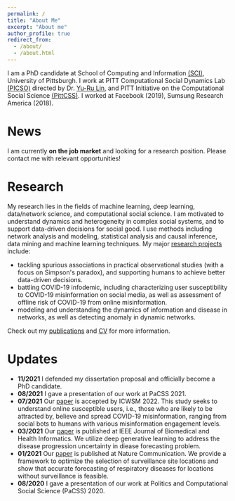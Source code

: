 ```yaml
---
permalink: /
title: "About Me"
excerpt: "About me"
author_profile: true
redirect_from: 
  - /about/
  - /about.html
---
```


I am a PhD candidate at School of Computing and Information [(SCI)](http://sci.pitt.edu), University of Pittsburgh. I work at PITT Computational Social Dynamics Lab [(PICSO)](https://picsolab.github.io) directed by Dr. [Yu-Ru Lin](http://www.yurulin.com/index.html), and PITT Initiative on the Computational Social Science [(PittCSS)](https://pittcss.github.io). I worked at Facebook (2019), Sumsung Research America (2018). 

News
======
I am currently **on the job market** and looking for a research position. Please contact me with relevant opportunities!

Research
======
My research lies in the fields of machine learning, deep learning, data/network science, and computational social science. I am motivated to understand dynamics and heterogeneity in complex social systems, and to support data-driven decisions for social good. I use methods including network analysis and modeling, statistical analysis and causal inference, data mining and machine learning techniques. My major [research projects](/research/) include:
- tackling spurious associations in practical observational studies (with a focus on Simpson's paradox), and supporting humans to achieve better data-driven decisions.
- battling COVID-19 infodemic, including characterizing user susceptibility to COVID-19 misinformation on social media, as well as assessment of offline risk of COVID-19 from online misinformation.
- modeling and understanding the dynamics of information and disease in networks, as well as detecting anomaly in dynamic networks.

Check out my [publications](/publications/) and [CV](/cv/) for more information.


Updates
======
- **11/2021** I defended my dissertation proposal and officially become a PhD candidate.
- **08/2021** I gave a presentation of our work at PaCSS 2021.
- **07/2021** Our [paper](https://arxiv.org/abs/2109.09532) is accepted by ICWSM 2022. This study seeks to understand online susceptible users, i.e., those who are likely to be attracted by, believe and spread COVID-19 misinformation, ranging from social bots to humans with various misinformation engagement levels.
- **03/2021** Our [paper](https://ieeexplore.ieee.org/abstract/document/9132696) is published at IEEE Journal of Biomedical and Health Informatics. We utilize deep generative learning to address the disease progression uncertainty in diease forecasting problem.
- **01/2021** Our [paper](https://www.nature.com/articles/s41467-020-20399-3) is published at Nature Communication. We provide a framework to optimize the selection of surveillance site locations and show that accurate forecasting of respiratory diseases for locations without surveillance is feasible.
- **08/2020** I gave a presentation of our work at Politics and Computational Social Science (PaCSS) 2020.

